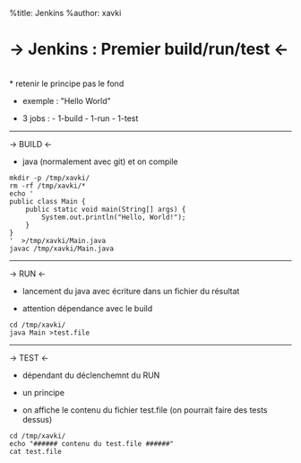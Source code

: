 %title: Jenkins
%author: xavki

-> Jenkins : Premier build/run/test <-
========


<br>
* retenir le principe pas le fond



* exemple : "Hello World"



* 3 jobs :
		- 1-build
		- 1-run
		- 1-test

--------------------------------------------------------



-> BUILD <-




* java (normalement avec git) et on compile


```
mkdir -p /tmp/xavki/
rm -rf /tmp/xavki/*
echo '
public class Main {
    public static void main(String[] args) {
        System.out.println("Hello, World!");
    }
}
'  >/tmp/xavki/Main.java
javac /tmp/xavki/Main.java
```


-------------------------------------------------------


-> RUN <-



* lancement du java avec écriture dans un fichier du résultat

* attention dépendance avec le build



```
cd /tmp/xavki/
java Main >test.file
```

-------------------------------------------------------



-> TEST <-


* dépendant du déclenchemnt du RUN

* un principe

* on affiche le contenu du fichier test.file (on pourrait faire des tests dessus)


```
cd /tmp/xavki/
echo "###### contenu du test.file ######"
cat test.file
```

